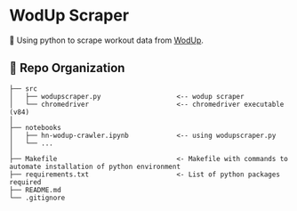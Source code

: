# WodUp Scraper

:construction: Using python to scrape workout data from [WodUp](https://www.wodup.com/).

:open_file_folder: Repo Organization
--------------------------------

    ├── src                     
    │   ├── wodupscraper.py                   <-- wodup scraper    
    │   └── chromedriver                      <-- chromedriver executable (v84)      
    │
    ├── notebooks          
    │   ├── hn-wodup-crawler.ipynb            <-- using wodupscraper.py
    │   └── ...            
    │
    ├── Makefile                              <- Makefile with commands to automate installation of python environment
    ├── requirements.txt                      <- List of python packages required     
    ├── README.md
    └── .gitignore         
